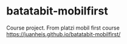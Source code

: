 # batatabit-mobilfirst
Course project. From platzi mobil first course
https://juanheis.github.io/batatabit-mobilfirst/
